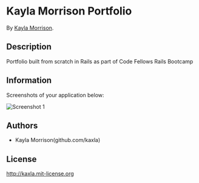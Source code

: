 # Kayla Morrison Portfolio

By [Kayla Morrison](kaylaamorrison.com).

## Description
Portfolio built from scratch in Rails as part of Code Fellows Rails Bootcamp

## Information

Screenshots of your application below:

![Screenshot 1](https://www.dropbox.com/s/525jadyvl4jqbqx/yar%20screen%20shot.png)

## Authors

* Kayla Morrison(github.com/kaxla)

## License

http://kaxla.mit-license.org
